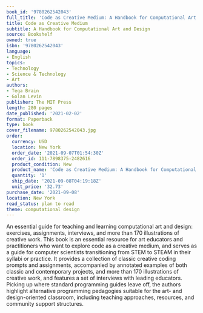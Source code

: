 ```yaml
---
book_id: '9780262542043'
full_title: 'Code as Creative Medium: A Handbook for Computational Art and Design'
title: Code as Creative Medium
subtitle: A Handbook for Computational Art and Design
source: Bookshelf
owned: true
isbn: '9780262542043'
language:
- English
topics:
- Technology
- Science & Technology
- Art
authors:
- Tega Brain
- Golan Levin
publisher: The MIT Press
length: 280 pages
date_published: '2021-02-02'
format: Paperback
type: book
cover_filename: 9780262542043.jpg
order:
  currency: USD
  location: New York
  order_date: '2021-09-07T01:54:30Z'
  order_id: 111-7898375-2482616
  product_condition: New
  product_name: 'Code as Creative Medium: A Handbook for Computational Art and Design'
  quantity: '1'
  ship_date: '2021-09-08T04:19:18Z'
  unit_price: '32.73'
purchase_date: '2021-09-08'
location: New York
read_status: plan to read
theme: computational design
---
```

An essential guide for teaching and learning computational art and design: exercises, assignments, interviews, and more than 170 illustrations of creative work.
This book is an essential resource for art educators and practitioners who want to explore code as a creative medium, and serves as a guide for computer scientists transitioning from STEM to STEAM in their syllabi or practice. It provides a collection of classic creative coding prompts and assignments, accompanied by annotated examples of both classic and contemporary projects, and more than 170 illustrations of creative work, and features a set of interviews with leading educators. Picking up where standard programming guides leave off, the authors highlight alternative programming pedagogies suitable for the art- and design-oriented classroom, including teaching approaches, resources, and community support structures.
